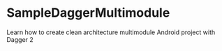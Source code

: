 # SampleDaggerMultimodule
Learn how to create clean architecture multimodule Android project with Dagger 2
